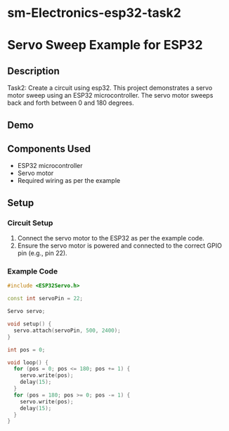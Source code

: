 # sm-Electronics-esp32-task2

# Servo Sweep Example for ESP32

## Description

Task2: Create a circuit using esp32. 
This project demonstrates a servo motor sweep using an ESP32 microcontroller. The servo motor sweeps back and forth between 0 and 180 degrees.

## Demo

## Components Used

- ESP32 microcontroller
- Servo motor
- Required wiring as per the example

## Setup

### Circuit Setup

1. Connect the servo motor to the ESP32 as per the example code.
2. Ensure the servo motor is powered and connected to the correct GPIO pin (e.g., pin 22).

### Example Code

```cpp
#include <ESP32Servo.h>

const int servoPin = 22;

Servo servo;

void setup() {
  servo.attach(servoPin, 500, 2400);
}

int pos = 0;

void loop() {
  for (pos = 0; pos <= 180; pos += 1) {
    servo.write(pos);
    delay(15);
  }
  for (pos = 180; pos >= 0; pos -= 1) {
    servo.write(pos);
    delay(15);
  }
}
